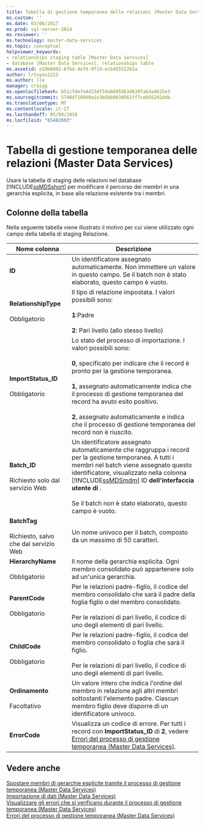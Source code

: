 ```yaml
---
title: Tabella di gestione temporanea delle relazioni (Master Data Services) | Microsoft Docs
ms.custom: ''
ms.date: 03/06/2017
ms.prod: sql-server-2014
ms.reviewer: ''
ms.technology: master-data-services
ms.topic: conceptual
helpviewer_keywords:
- relationships staging table [Master Data Services]
- database [Master Data Services], relationships table
ms.assetid: e19b6002-67bd-4e7d-9f19-ecb455522b1a
author: lrtoyou1223
ms.author: lle
manager: craigg
ms.openlocfilehash: b51cfde7e4d23d734a86955b3d639fab3e4625e3
ms.sourcegitcommit: 5748d710960a1e3b8bb003d561ff7ceb56202ddb
ms.translationtype: MT
ms.contentlocale: it-IT
ms.lasthandoff: 05/09/2019
ms.locfileid: "65482693"
---
```

# <a name="relationship-staging-table-master-data-services"></a>Tabella di gestione temporanea delle relazioni (Master Data Services)
  Usare la tabella di staging delle relazioni nel database [!INCLUDE[ssMDSshort](../includes/ssmdsshort-md.md)] per modificare il percorso dei membri in una gerarchia esplicita, in base alla relazione esistente tra i membri.  
  
##  <a name="TableColumns"></a> Colonne della tabella  
 Nella seguente tabella viene illustrato il motivo per cui viene utilizzato ogni campo della tabella di staging Relazione.  
  
|Nome colonna|Descrizione|  
|-----------------|-----------------|  
|**ID**|Un identificatore assegnato automaticamente. Non immettere un valore in questo campo. Se il batch non è stato elaborato, questo campo è vuoto.|  
|**RelationshipType**<br /><br /> Obbligatorio|Il tipo di relazione impostata. I valori possibili sono:<br /><br /> **1**:Padre<br /><br /> **2**: Pari livello (allo stesso livello)|  
|**ImportStatus_ID**<br /><br /> Obbligatorio|Lo stato del processo di importazione. I valori possibili sono:<br /><br /> **0**, specificato per indicare che il record è pronto per la gestione temporanea.<br /><br /> **1**, assegnato automaticamente indica che il processo di gestione temporanea del record ha avuto esito positivo.<br /><br /> **2**, assegnato automaticamente e indica che il processo di gestione temporanea del record non è riuscito.|  
|**Batch_ID**<br /><br /> Richiesto solo dal servizio Web|Un identificatore assegnato automaticamente che raggruppa i record per la gestione temporanea. A tutti i membri nel batch viene assegnato questo identificatore, visualizzato nella colonna [!INCLUDE[ssMDSmdm](../includes/ssmdsmdm-md.md)] ID **dell'interfaccia utente di** .<br /><br /> Se il batch non è stato elaborato, questo campo è vuoto.|  
|**BatchTag**<br /><br /> Richiesto, salvo che dal servizio Web|Un nome univoco per il batch, composto da un massimo di 50 caratteri.|  
|**HierarchyName**<br /><br /> Obbligatorio|Il nome della gerarchia esplicita. Ogni membro consolidato può appartenere solo ad un'unica gerarchia.|  
|**ParentCode**<br /><br /> Obbligatorio|Per le relazioni padre-figlio, il codice del membro consolidato che sarà il padre della foglia figlio o del membro consolidato.<br /><br /> Per le relazioni di pari livello, il codice di uno degli elementi di pari livello.|  
|**ChildCode**<br /><br /> Obbligatorio|Per le relazioni padre-figlio, il codice del membro consolidato o foglia che sarà il figlio.<br /><br /> Per le relazioni di pari livello, il codice di uno degli elementi di pari livello.|  
|**Ordinamento**<br /><br /> Facoltativo|Un valore intero che indica l'ordine del membro in relazione agli altri membri sottostanti l'elemento padre. Ciascun membro figlio deve disporre di un identificatore univoco.|  
|**ErrorCode**|Visualizza un codice di errore. Per tutti i record con **ImportStatus_ID** di **2**, vedere [Errori del processo di gestione temporanea &#40;Master Data Services&#41;](staging-process-errors-master-data-services.md).|  
  
## <a name="see-also"></a>Vedere anche  
 [Spostare membri di gerarchie esplicite tramite il processo di gestione temporanea &#40;Master Data Services&#41;](/sql/2014/master-data-services/add-update-and-delete-data-master-data-services)   
 [Importazione di dati &#40;Master Data Services&#41;](overview-importing-data-from-tables-master-data-services.md)   
 [Visualizzare gli errori che si verificano durante il processo di gestione temporanea &#40;Master Data Services&#41;](view-errors-that-occur-during-staging-master-data-services.md)   
 [Errori del processo di gestione temporanea &#40;Master Data Services&#41;](staging-process-errors-master-data-services.md)  
  
  
